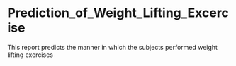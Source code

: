 # Prediction_of_Weight_Lifting_Excercise
This report predicts the manner in which the subjects performed weight lifting exercises
